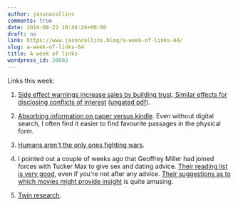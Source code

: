 ```yaml
---
author: jasonacollins
comments: true
date: 2014-08-22 10:44:24+00:00
draft: no
link: https://www.jasoncollins.blog/a-week-of-links-64/
slug: a-week-of-links-64
title: A week of links
wordpress_id: 20092
---
```


Links this week:






	
  1. [Side effect warnings increase sales by building trust](http://www.forbes.com/sites/peterubel/2014/08/18/side-effect-warnings-can-increase-pharmaceutical-sales/).[ Similar effects for disclosing conflicts of interest](https://doi.org/10.1257/aer.101.3.423) ([ungated pdf](http://www.cmu.edu/dietrich/sds/docs/loewenstein/PitfallsdisclosingCOI.pdf)).

	
  2. [Absorbing information on paper versus kindle](http://www.theguardian.com/books/2014/aug/19/readers-absorb-less-kindles-paper-study-plot-ereader-digitisation). Even without digital search, I often find it easier to find favourite passages in the physical form.

	
  3. [Humans aren't the only ones fighting wars](http://socialevolutionforum.com/2014/08/18/the-war-over-war-part-ii/).

	
  4. I pointed out a couple of weeks ago that Geoffrey Miller had joined forces with Tucker Max to give sex and dating advice. [Their reading list is very good](http://www.thematinggrounds.com/books/), even if you're not after any advice. [Their suggestions as to which movies might provide insight](http://www.thematinggrounds.com/movies/) is quite amusing.

	
  5. [Twin research](http://www.theatlantic.com/health/archive/2014/08/twins-a-gold-mine-for-research/378697/).


